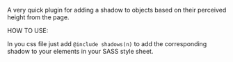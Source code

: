 A very quick plugin for adding a shadow to objects based on their perceived height from the page. 

HOW TO USE:

In you css file just add
<code>@include shadows(n)</code>
to add the corresponding shadow to your elements in your SASS style sheet.
